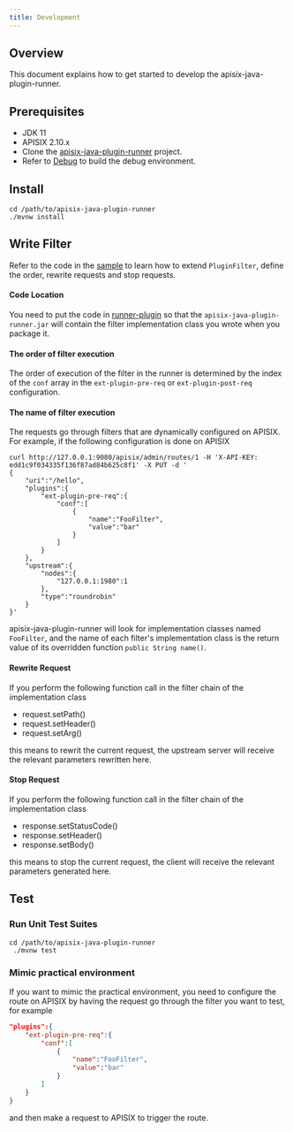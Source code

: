 ```yaml
---
title: Development
---
```


<!--
#
# Licensed to the Apache Software Foundation (ASF) under one or more
# contributor license agreements.  See the NOTICE file distributed with
# this work for additional information regarding copyright ownership.
# The ASF licenses this file to You under the Apache License, Version 2.0
# (the "License"); you may not use this file except in compliance with
# the License.  You may obtain a copy of the License at
#
#     http://www.apache.org/licenses/LICENSE-2.0
#
# Unless required by applicable law or agreed to in writing, software
# distributed under the License is distributed on an "AS IS" BASIS,
# WITHOUT WARRANTIES OR CONDITIONS OF ANY KIND, either express or implied.
# See the License for the specific language governing permissions and
# limitations under the License.
#
-->

## Overview

This document explains how to get started to develop the apisix-java-plugin-runner.

Prerequisites
-------------

* JDK 11
* APISIX 2.10.x
* Clone the [apisix-java-plugin-runner](https://github.com/apache/apisix-java-plugin-runner) project.
* Refer to [Debug](how-it-works.md#debug)  to build the debug environment.

Install
-------

```shell
cd /path/to/apisix-java-plugin-runner
./mvnw install
```

Write Filter
------------

Refer to the code in the [sample](https://github.com/apache/apisix-java-plugin-runner/tree/main/sample)
to learn how to extend `PluginFilter`, define the order, rewrite requests and stop requests.

####  Code Location

You need to put the code in [runner-plugin](https://github.com/apache/apisix-java-plugin-runner/tree/main/runner-plugin/src/main/java/org/apache/apisix/plugin/runner/filter)
so that the `apisix-java-plugin-runner.jar` will contain the filter implementation class you wrote when you package it.

####  The order of filter execution

The order of execution of the filter in the runner is determined by the index of the `conf` array in the `ext-plugin-pre-req` or `ext-plugin-post-req` configuration.

####  The name of filter execution

The requests go through filters that are dynamically configured on APISIX.
For example, if the following configuration is done on APISIX

```shell
curl http://127.0.0.1:9080/apisix/admin/routes/1 -H 'X-API-KEY: edd1c9f034335f136f87ad84b625c8f1' -X PUT -d '
{
    "uri":"/hello",
    "plugins":{
        "ext-plugin-pre-req":{
            "conf":[
                {
                    "name":"FooFilter",
                    "value":"bar"
                }
            ]
        }
    },
    "upstream":{
        "nodes":{
            "127.0.0.1:1980":1
        },
        "type":"roundrobin"
    }
}'
```

apisix-java-plugin-runner will look for implementation classes named `FooFilter`,
and the name of each filter's implementation class is the return value of its overridden function `public String name()`.


####  Rewrite Request

If you perform the following function call in the filter chain of the implementation class

*  request.setPath()
*  request.setHeader()
*  request.setArg()

this means to rewrit the current request, the upstream server will receive
the relevant parameters rewritten here.

####  Stop Request

If you perform the following function call in the filter chain of the implementation class

*  response.setStatusCode()
*  response.setHeader()
*  response.setBody()

this means to stop the current request, the client will receive
the relevant parameters generated here.

Test
----

### Run Unit Test Suites

```shell
cd /path/to/apisix-java-plugin-runner
 ./mvnw test
```


### Mimic practical environment

If you want to mimic the practical environment, you need to configure the route on APISIX
by having the request go through the filter you want to test, for example

```json
"plugins":{
    "ext-plugin-pre-req":{
        "conf":[
            {
                "name":"FooFilter",
                "value":"bar"
            }
        ]
    }
}
```

and then make a request to APISIX to trigger the route.
